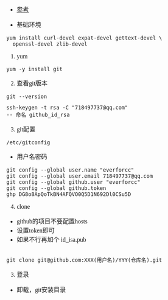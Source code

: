 <font face="SimSun" size=3>

- [参考](https://www.cnblogs.com/fuzongle/p/12830572.html)

- 基础环境
~~~
yum install curl-devel expat-devel gettext-devel \
  openssl-devel zlib-devel
~~~

1. yum
~~~
yum -y install git
~~~

2. 查看git版本
~~~
git --version
~~~

~~~
ssh-keygen -t rsa -C "718497737@qq.com"
-- 命名 github_id_rsa

~~~

3. git配置
~~~
/etc/gitconfig
~~~
- 用户名密码
~~~
git config --global user.name "everforcc"
git config --global user.email 718497737@qq.com
git config --global github.user "everforcc"
git config --global github.token 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
~~~

4. clone

- github的项目不要配置hosts
- 设置token即可
- 如果不行再加个 id_isa.pub
~~~

git clone git@github.com:XXX(用户名)/YYY(仓库名).git
~~~

3. 登录


- 卸载，git安装目录


</font>
